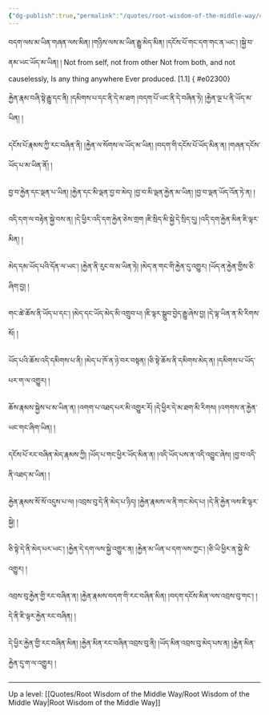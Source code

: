 ```yaml
---
{"dg-publish":true,"permalink":"/quotes/root-wisdom-of-the-middle-way/chapter-1-investigation-of-conditions/"}
---
```


བདག་ལས་མ་ཡིན་གཞན་ལས་མིན། །གཉིས་ལས་མ་ཡིན་རྒྱུ་མེད་མིན། །དངོས་པོ་གང་དག་གང་ན་ཡང༌། །སྐྱེ་བ་ནམ་ཡང་ཡོད་མ་ཡིན། །
Not from self, not from other
Not from both, and not causelessly,
Is any thing anywhere
Ever produced. [1.1]
{ #e02300}


རྐྱེན་རྣམ་བཞི་སྟེ་རྒྱུ་དང་ནི། །དམིགས་པ་དང་ནི་དེ་མ་ཐག །བདག་པོ་ཡང་ནི་དེ་བཞིན་ཏེ། །རྐྱེན་ལྔ་པ་ནི་ཡོད་མ་ཡིན། །

དངོས་པོ་རྣམས་ཀྱི་རང་བཞིན་ནི། །རྐྱེན་ལ་སོགས་ལ་ཡོད་མ་ཡིན། །བདག་གི་དངོས་པོ་ཡོད་མིན་ན། །གཞན་དངོས་ཡོད་པ་མ་ཡིན་ནོ། །

བྱ་བ་རྐྱེན་དང་ལྡན་པ་ཡིན། །རྐྱེན་དང་མི་ལྡན་བྱ་བ་མེད། །བྱ་བ་མི་ལྡན་རྐྱེན་མ་ཡིན། །བྱ་བ་ལྡན་ཡོད་འོན་ཏེ་ན། །

འདི་དག་ལ་བརྟེན་སྐྱེ་བས་ན། །དེ་ཕྱིར་འདི་དག་རྐྱེན་ཅེས་གྲག །ཇི་སྲིད་མི་སྐྱེ་དེ་སྲིད་དུ། །འདི་དག་རྐྱེན་མིན་ཇི་ལྟར་མིན། །

མེད་དམ་ཡོད་པའི་དོན་ལ་ཡང༌། །རྐྱེན་ནི་རུང་བ་མ་ཡིན་ཏེ། །མེད་ན་གང་གི་རྐྱེན་དུ་འགྱུར། །ཡོད་ན་རྐྱེན་གྱིས་ཅི་ཞིག་བྱ། །

གང་ཚེ་ཆོས་ནི་ཡོད་པ་དང༌། །མེད་དང་ཡོད་མེད་མི་འགྲུབ་པ། །ཇི་ལྟར་སྒྲུབ་བྱེད་རྒྱུ་ཞེས་བྱ། །དེ་ལྟ་ཡིན་ན་མི་རིགས་སོ། །

ཡོད་པའི་ཆོས་འདི་དམིགས་པ་ནི། །མེད་པ་ཁོ་ན་ཉེ་བར་བསྟན། །ཅི་སྟེ་ཆོས་ནི་དམིགས་མེད་ན། །དམིགས་པ་ཡོད་པར་ག་ལ་འགྱུར། །

ཆོས་རྣམས་སྐྱེས་པ་མ་ཡིན་ན། །འགག་པ་འཐད་པར་མི་འགྱུར་རོ། །དེ་ཕྱིར་དེ་མ་ཐག་མི་རིགས། །འགགས་ན་རྐྱེན་ཡང་གང་ཞིག་ཡིན། །

དངོས་པོ་རང་བཞིན་མེད་རྣམས་ཀྱི། །ཡོད་པ་གང་ཕྱིར་ཡོད་མིན་ན། །འདི་ཡོད་པས་ན་འདི་འབྱུང་ཞེས། །བྱ་བ་འདི་ནི་འཐད་མ་ཡིན། །

རྐྱེན་རྣམས་སོ་སོ་འདུས་པ་ལ། །འབྲས་བུ་དེ་ནི་མེད་པ་ཉིད། །རྐྱེན་རྣམས་ལ་ནི་གང་མེད་པ། །དེ་ནི་རྐྱེན་ལས་ཇི་ལྟར་སྐྱེ། །

ཅི་སྟེ་དེ་ནི་མེད་པར་ཡང༌། །རྐྱེན་དེ་དག་ལས་སྐྱེ་འགྱུར་ན། །རྐྱེན་མ་ཡིན་པ་དག་ལས་ཀྱང༌། །ཅི་ཡི་ཕྱིར་ན་སྐྱེ་མི་འགྱུར། །

འབྲས་བུ་རྐྱེན་གྱི་རང་བཞིན་ན། །རྐྱེན་རྣམས་བདག་གི་རང་བཞིན་མིན། །བདག་དངོས་མིན་ལས་འབྲས་བུ་གང༌། །དེ་ནི་ཇི་ལྟར་རྐྱེན་རང་བཞིན། །

དེ་ཕྱིར་རྐྱེན་གྱི་རང་བཞིན་མིན། །རྐྱེན་མིན་རང་བཞིན་འབྲས་བུ་ནི། །ཡོད་མིན་འབྲས་བུ་མེད་པས་ན། །རྐྱེན་མིན་རྐྱེན་དུ་ག་ལ་འགྱུར། །




---
Up a level: [[Quotes/Root Wisdom of the Middle Way/Root Wisdom of the Middle Way\|Root Wisdom of the Middle Way]]